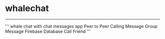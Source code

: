 # whalechat
-------------------
'''
whale chat with chat messages app
Peer to Peer Calling
Message
Group Message
Firebase Database
Call Friend
'''
